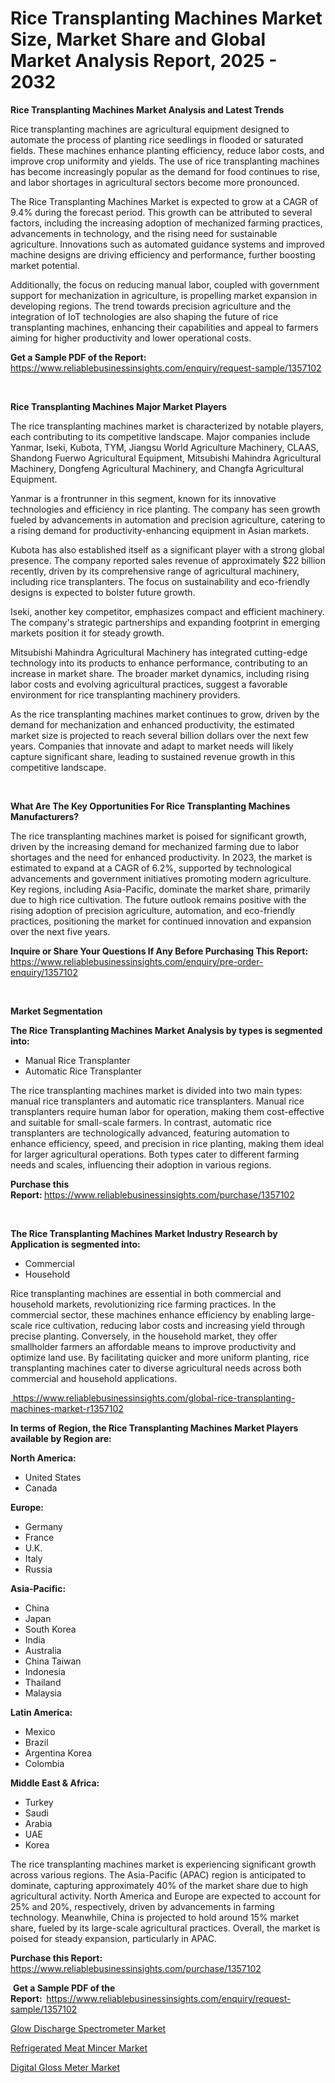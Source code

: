 <p><h1>Rice Transplanting Machines Market Size, Market Share and Global Market Analysis Report, 2025 - 2032</h1></p><p><strong>Rice Transplanting Machines Market Analysis and Latest Trends</strong></p>
<p><p>Rice transplanting machines are agricultural equipment designed to automate the process of planting rice seedlings in flooded or saturated fields. These machines enhance planting efficiency, reduce labor costs, and improve crop uniformity and yields. The use of rice transplanting machines has become increasingly popular as the demand for food continues to rise, and labor shortages in agricultural sectors become more pronounced.</p><p>The Rice Transplanting Machines Market is expected to grow at a CAGR of 9.4% during the forecast period. This growth can be attributed to several factors, including the increasing adoption of mechanized farming practices, advancements in technology, and the rising need for sustainable agriculture. Innovations such as automated guidance systems and improved machine designs are driving efficiency and performance, further boosting market potential.</p><p>Additionally, the focus on reducing manual labor, coupled with government support for mechanization in agriculture, is propelling market expansion in developing regions. The trend towards precision agriculture and the integration of IoT technologies are also shaping the future of rice transplanting machines, enhancing their capabilities and appeal to farmers aiming for higher productivity and lower operational costs.</p></p>
<p><strong>Get a Sample PDF of the Report:&nbsp;</strong> <a href="https://www.reliablebusinessinsights.com/enquiry/request-sample/1357102?utm_campaign=101&utm_medium=2&utm_source=Github&utm_content=ia&utm_term=16022025&utm_id=rice-transplanting-machines">https://www.reliablebusinessinsights.com/enquiry/request-sample/1357102</a></p>
<p>&nbsp;</p>
<p><strong>Rice Transplanting Machines Major Market Players</strong></p>
<p><p>The rice transplanting machines market is characterized by notable players, each contributing to its competitive landscape. Major companies include Yanmar, Iseki, Kubota, TYM, Jiangsu World Agriculture Machinery, CLAAS, Shandong Fuerwo Agricultural Equipment, Mitsubishi Mahindra Agricultural Machinery, Dongfeng Agricultural Machinery, and Changfa Agricultural Equipment. </p><p>Yanmar is a frontrunner in this segment, known for its innovative technologies and efficiency in rice planting. The company has seen growth fueled by advancements in automation and precision agriculture, catering to a rising demand for productivity-enhancing equipment in Asian markets. </p><p>Kubota has also established itself as a significant player with a strong global presence. The company reported sales revenue of approximately $22 billion recently, driven by its comprehensive range of agricultural machinery, including rice transplanters. The focus on sustainability and eco-friendly designs is expected to bolster future growth.</p><p>Iseki, another key competitor, emphasizes compact and efficient machinery. The company's strategic partnerships and expanding footprint in emerging markets position it for steady growth. </p><p>Mitsubishi Mahindra Agricultural Machinery has integrated cutting-edge technology into its products to enhance performance, contributing to an increase in market share. The broader market dynamics, including rising labor costs and evolving agricultural practices, suggest a favorable environment for rice transplanting machinery providers.</p><p>As the rice transplanting machines market continues to grow, driven by the demand for mechanization and enhanced productivity, the estimated market size is projected to reach several billion dollars over the next few years. Companies that innovate and adapt to market needs will likely capture significant share, leading to sustained revenue growth in this competitive landscape.</p></p>
<p>&nbsp;</p>
<p><strong>What Are The Key Opportunities For Rice Transplanting Machines Manufacturers?</strong></p>
<p><p>The rice transplanting machines market is poised for significant growth, driven by the increasing demand for mechanized farming due to labor shortages and the need for enhanced productivity. In 2023, the market is estimated to expand at a CAGR of 6.2%, supported by technological advancements and government initiatives promoting modern agriculture. Key regions, including Asia-Pacific, dominate the market share, primarily due to high rice cultivation. The future outlook remains positive with the rising adoption of precision agriculture, automation, and eco-friendly practices, positioning the market for continued innovation and expansion over the next five years.</p></p>
<p><strong>Inquire or Share Your Questions If Any Before Purchasing This Report:</strong> <a href="https://www.reliablebusinessinsights.com/enquiry/pre-order-enquiry/1357102?utm_campaign=101&utm_medium=2&utm_source=Github&utm_content=ia&utm_term=16022025&utm_id=rice-transplanting-machines">https://www.reliablebusinessinsights.com/enquiry/pre-order-enquiry/1357102</a></p>
<p>&nbsp;</p>
<p><strong>Market Segmentation</strong></p>
<p><strong>The Rice Transplanting Machines Market Analysis by types is segmented into:</strong></p>
<p><ul><li>Manual Rice Transplanter</li><li>Automatic Rice Transplanter</li></ul></p>
<p><p>The rice transplanting machines market is divided into two main types: manual rice transplanters and automatic rice transplanters. Manual rice transplanters require human labor for operation, making them cost-effective and suitable for small-scale farmers. In contrast, automatic rice transplanters are technologically advanced, featuring automation to enhance efficiency, speed, and precision in rice planting, making them ideal for larger agricultural operations. Both types cater to different farming needs and scales, influencing their adoption in various regions.</p></p>
<p><strong>Purchase this Report:&nbsp;</strong><a href="https://www.reliablebusinessinsights.com/purchase/1357102?utm_campaign=101&utm_medium=2&utm_source=Github&utm_content=ia&utm_term=16022025&utm_id=rice-transplanting-machines">https://www.reliablebusinessinsights.com/purchase/1357102</a></p>
<p>&nbsp;</p>
<p><strong>The Rice Transplanting Machines Market Industry Research by Application is segmented into:</strong></p>
<p><ul><li>Commercial</li><li>Household</li></ul></p>
<p><p>Rice transplanting machines are essential in both commercial and household markets, revolutionizing rice farming practices. In the commercial sector, these machines enhance efficiency by enabling large-scale rice cultivation, reducing labor costs and increasing yield through precise planting. Conversely, in the household market, they offer smallholder farmers an affordable means to improve productivity and optimize land use. By facilitating quicker and more uniform planting, rice transplanting machines cater to diverse agricultural needs across both commercial and household applications.</p></p>
<p><a href="https://www.reliablebusinessinsights.com/global-rice-transplanting-machines-market-r1357102?utm_campaign=101&utm_medium=2&utm_source=Github&utm_content=ia&utm_term=16022025&utm_id=rice-transplanting-machines">&nbsp;https://www.reliablebusinessinsights.com/global-rice-transplanting-machines-market-r1357102</a></p>
<p><strong>In terms of Region, the Rice Transplanting Machines Market Players available by Region are:</strong></p>
<p>
    <p> <strong> North America: </strong>
        <ul>
            <li>United States</li>
            <li>Canada</li>
        </ul>
        </p> 
    <p> <strong> Europe: </strong>
        <ul>
            <li>Germany</li>
            <li>France</li>
            <li>U.K.</li>
            <li>Italy</li>
            <li>Russia</li>
        </ul>
        </p> 
    <p> <strong> Asia-Pacific: </strong>
        <ul>
            <li>China</li>
            <li>Japan</li>
            <li>South Korea</li>
            <li>India</li>
            <li>Australia</li>
            <li>China Taiwan</li>
            <li>Indonesia</li>
            <li>Thailand</li>
            <li>Malaysia</li>
        </ul>
        </p> 
    <p> <strong> Latin America: </strong>
        <ul>
            <li>Mexico</li>
            <li>Brazil</li>
            <li>Argentina Korea</li>
            <li>Colombia</li>
        </ul>
        </p> 
    <p> <strong> Middle East & Africa: </strong>
        <ul>
            <li>Turkey</li>
            <li>Saudi</li>
            <li>Arabia</li>
            <li>UAE</li>
            <li>Korea</li>
        </ul>
    </p>
    </p>
<p><p>The rice transplanting machines market is experiencing significant growth across various regions. The Asia-Pacific (APAC) region is anticipated to dominate, capturing approximately 40% of the market share due to high agricultural activity. North America and Europe are expected to account for 25% and 20%, respectively, driven by advancements in farming technology. Meanwhile, China is projected to hold around 15% market share, fueled by its large-scale agricultural practices. Overall, the market is poised for steady expansion, particularly in APAC.</p></p>
<p><strong>Purchase this Report: </strong><a href="https://www.reliablebusinessinsights.com/purchase/1357102?utm_campaign=101&utm_medium=2&utm_source=Github&utm_content=ia&utm_term=16022025&utm_id=rice-transplanting-machines">https://www.reliablebusinessinsights.com/purchase/1357102</a></p>
<p>&nbsp;<strong>Get a Sample PDF of the Report:&nbsp;&nbsp;</strong><a href="https://www.reliablebusinessinsights.com/enquiry/request-sample/1357102?utm_campaign=101&utm_medium=2&utm_source=Github&utm_content=ia&utm_term=16022025&utm_id=rice-transplanting-machines">https://www.reliablebusinessinsights.com/enquiry/request-sample/1357102</a></p>
<p><strong></strong></p>
<p><p><a href="https://github.com/naulasulakr0/Market-Research-Report-List-1/blob/main/glow-discharge-spectrometer-market.md?utm_campaign=101&utm_medium=2&utm_source=Github&utm_content=ia&utm_term=16022025&utm_id=rice-transplanting-machines">Glow Discharge Spectrometer Market</a></p><p><a href="https://github.com/iquiseeboli/Market-Research-Report-List-1/blob/main/refrigerated-meat-mincer-market.md?utm_campaign=101&utm_medium=2&utm_source=Github&utm_content=ia&utm_term=16022025&utm_id=rice-transplanting-machines">Refrigerated Meat Mincer Market</a></p><p><a href="https://github.com/haimamuirev8/Market-Research-Report-List-1/blob/main/digital-gloss-meter-market.md?utm_campaign=101&utm_medium=2&utm_source=Github&utm_content=ia&utm_term=16022025&utm_id=rice-transplanting-machines">Digital Gloss Meter Market</a></p></p>